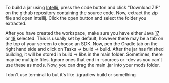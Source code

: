 To build a jar using [Intellij](https://www.jetbrains.com/idea/download/), press the code button and click "Download ZIP" on the github repository containing the source code. Now, extract the zip file and open Intellij. Click the open button and select the folder you extracted.

After you have created the workspace, make sure you have either Java [17](https://www.oracle.com/java/technologies/downloads/#java17) or [18](https://www.oracle.com/java/technologies/downloads/#java18) selected. This is usually set by default, however there may be a tab on the top of your screen to choose an SDK. Now, pen the Gradle tab on the right hand side and click on Tasks -> build -> build. After the jar has finished building, it will be stored in build -> libs in the main folder. Sometimes, there may be multiple files. Ignore ones that end in -sources or -dev as you can't use these as mods. Now, you can drag the main .jar into your mods folder.

I don't use terminal to but it's like ./gradlew build or something
